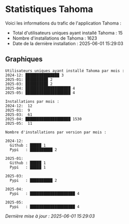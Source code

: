 # Statistiques Tahoma

Voici les informations du trafic de l'application Tahoma :
- Total d'utilisateurs uniques ayant installé Tahoma : 15
- Nombre d'installations de Tahoma : 1623
- Date de la dernière installation : 2025-06-01 15:29:03

## Graphiques
```
Utilisateurs uniques ayant installé Tahoma par mois :
2024-12: ███████████████ 3
2025-01: ██████████ 2
2025-03: ██████████ 2
2025-04: ████████████████████ 4
2025-05: ████████████████████ 4
```

```
Installations par mois :
2024-12:  12
2025-01:  9
2025-03:  61
2025-04: ████████████████████ 1530
2025-05:  11
```

```
Nombre d'installations par version par mois :

2024-12:
  Github : █████ 1
  Pypi   : ██████████ 2

2025-01:
  Github : █████ 1
  Pypi   : █████ 1

2025-03:
  Pypi   : ██████████ 2

2025-04:
  Pypi   : ████████████████████ 4

2025-05:
  Pypi   : ████████████████████ 4
```


*Dernière mise à jour : 2025-06-01 15:29:03*
